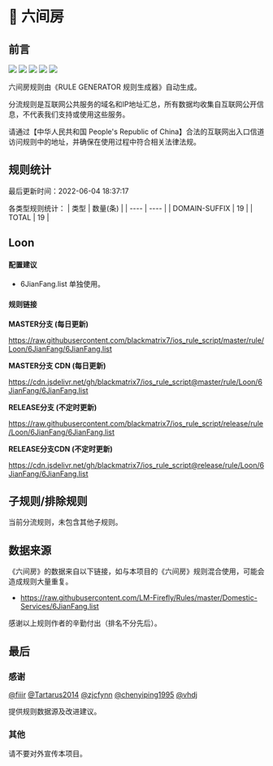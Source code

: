 # 🧸 六间房

## 前言

![](https://shields.io/badge/-移除重复规则-ff69b4) ![](https://shields.io/badge/-DOMAIN与DOMAIN--SUFFIX合并-green) ![](https://shields.io/badge/-DOMAIN--SUFFIX间合并-critical) ![](https://shields.io/badge/-DOMAIN--SUFFIX与DOMAIN--KEYWORD合并-blue) ![](https://shields.io/badge/-IP--CIDR(6)合并-blueviolet) 

六间房规则由《RULE GENERATOR 规则生成器》自动生成。

分流规则是互联网公共服务的域名和IP地址汇总，所有数据均收集自互联网公开信息，不代表我们支持或使用这些服务。

请通过【中华人民共和国 People's Republic of China】合法的互联网出入口信道访问规则中的地址，并确保在使用过程中符合相关法律法规。

## 规则统计

最后更新时间：2022-06-04 18:37:17

各类型规则统计：
| 类型 | 数量(条)  | 
| ---- | ----  |
| DOMAIN-SUFFIX | 19  | 
| TOTAL | 19  | 


## Loon 

#### 配置建议
- 6JianFang.list 单独使用。

#### 规则链接
**MASTER分支 (每日更新)**

https://raw.githubusercontent.com/blackmatrix7/ios_rule_script/master/rule/Loon/6JianFang/6JianFang.list

**MASTER分支 CDN (每日更新)**

https://cdn.jsdelivr.net/gh/blackmatrix7/ios_rule_script@master/rule/Loon/6JianFang/6JianFang.list

**RELEASE分支 (不定时更新)**

https://raw.githubusercontent.com/blackmatrix7/ios_rule_script/release/rule/Loon/6JianFang/6JianFang.list

**RELEASE分支CDN (不定时更新)**

https://cdn.jsdelivr.net/gh/blackmatrix7/ios_rule_script@release/rule/Loon/6JianFang/6JianFang.list

## 子规则/排除规则


当前分流规则，未包含其他子规则。

## 数据来源

《六间房》的数据来自以下链接，如与本项目的《六间房》规则混合使用，可能会造成规则大量重复。

- https://raw.githubusercontent.com/LM-Firefly/Rules/master/Domestic-Services/6JianFang.list


感谢以上规则作者的辛勤付出（排名不分先后）。

## 最后

### 感谢

[@fiiir](https://github.com/fiiir) [@Tartarus2014](https://github.com/Tartarus2014) [@zjcfynn](https://github.com/zjcfynn) [@chenyiping1995](https://github.com/chenyiping1995) [@vhdj](https://github.com/vhdj)

提供规则数据源及改进建议。

### 其他

请不要对外宣传本项目。